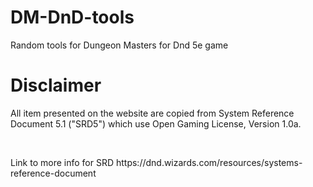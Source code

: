 # DM-DnD-tools
Random tools for Dungeon Masters for Dnd 5e game

<h1>Disclaimer</h1>
<p>All item presented on the website are copied from System Reference Document 5.1 ("SRD5") which use Open Gaming License, Version 1.0a.</p>
<br> <p>Link to more info for SRD https://dnd.wizards.com/resources/systems-reference-document</p>
